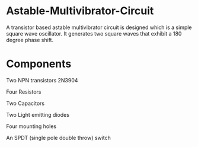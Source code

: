 # Astable-Multivibrator-Circuit
A transistor based astable multivibrator circuit is designed which is a simple square wave oscillator. It generates two square waves that exhibit a 180 degree phase shift.
# Components 
Two NPN transistors 2N3904 

Four Resistors

Two Capacitors

Two Light emitting diodes

Four mounting holes

An SPDT (single pole double throw) switch
